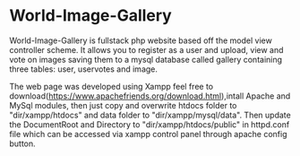 # World-Image-Gallery
World-Image-Gallery is fullstack php website based off the model view controller scheme. It allows you to register as a user and upload, view and vote on images saving them to a mysql database called gallery containing three tables: user, uservotes and image.

The web page was developed using Xampp feel free to download(https://www.apachefriends.org/download.html),intall Apache and MySql modules, then just copy and overwrite htdocs folder to "dir/xampp/htdocs" and data folder to "dir/xampp/mysql/data". Then update the DocumentRoot and Directory to "dir/xampp/htdocs/public" in httpd.conf file which can be accessed via xampp control panel through apache config button.
